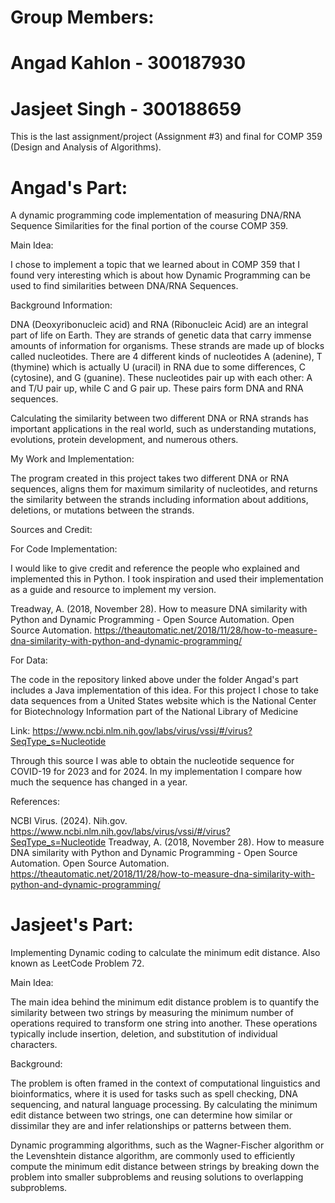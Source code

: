 # Group Members: 
# Angad Kahlon - 300187930
# Jasjeet Singh - 300188659

This is the last assignment/project (Assignment #3) and final for COMP 359 (Design and Analysis of Algorithms).

# Angad's Part:

A dynamic programming code implementation of measuring DNA/RNA Sequence Similarities for the final portion of the course COMP 359.

Main Idea: 

I chose to implement a topic that we learned about in COMP 359 that I found very interesting which is about how Dynamic Programming can be used to find similarities between DNA/RNA Sequences. 

Background Information:

DNA (Deoxyribonucleic acid) and RNA (Ribonucleic Acid) are an integral part of life on Earth. They are strands of genetic data that carry immense amounts of information for organisms. These strands are made up of blocks called nucleotides. There are 4 different kinds of nucleotides A (adenine), T (thymine) which is actually U (uracil) in RNA due to some differences, C (cytosine), and G (guanine). These nucleotides pair up with each other: A and T/U pair up, while C and G pair up. These pairs form DNA and RNA sequences.

Calculating the similarity between two different DNA or RNA strands has important applications in the real world, such as understanding mutations, evolutions, protein development, and numerous others.

My Work and Implementation:

The program created in this project takes two different DNA or RNA sequences, aligns them for maximum similarity of nucleotides, and returns the similarity between the strands including information about additions, deletions, or mutations between the strands.
 
Sources and Credit:

For Code Implementation: 

I would like to give credit and reference the people who explained and implemented this in Python. I took inspiration and used their implementation as a guide and resource to implement my version.

Treadway, A. (2018, November 28). How to measure DNA similarity with Python and Dynamic Programming - Open Source Automation. Open Source Automation. https://theautomatic.net/2018/11/28/how-to-measure-dna-similarity-with-python-and-dynamic-programming/ 

For Data:

The code in the repository linked above under the folder Angad's part includes a Java implementation of this idea. For this project I chose to take data sequences from a United States website which is the National Center for Biotechnology Information part of the National Library of Medicine

Link: https://www.ncbi.nlm.nih.gov/labs/virus/vssi/#/virus?SeqType_s=Nucleotide 

Through this source I was able to obtain the nucleotide sequence for COVID-19 for 2023 and for 2024. In my implementation I compare how much the sequence has changed in a year.

References:

NCBI Virus. (2024). Nih.gov. https://www.ncbi.nlm.nih.gov/labs/virus/vssi/#/virus?SeqType_s=Nucleotide
Treadway, A. (2018, November 28). How to measure DNA similarity with Python and Dynamic Programming - Open Source Automation. Open Source Automation. https://theautomatic.net/2018/11/28/how-to-measure-dna-similarity-with-python-and-dynamic-programming/ 

# Jasjeet's Part:

Implementing Dynamic coding to calculate the minimum edit distance. Also known as LeetCode Problem 72. 

Main Idea:

The main idea behind the minimum edit distance problem is to quantify the similarity between two strings by measuring the minimum number of operations required to transform one string into another. These operations typically include insertion, deletion, and substitution of individual characters.

Background: 

The problem is often framed in the context of computational linguistics and bioinformatics, where it is used for tasks such as spell checking, DNA sequencing, and natural language processing. By calculating the minimum edit distance between two strings, one can determine how similar or dissimilar they are and infer relationships or patterns between them.

Dynamic programming algorithms, such as the Wagner-Fischer algorithm or the Levenshtein distance algorithm, are commonly used to efficiently compute the minimum edit distance between strings by breaking down the problem into smaller subproblems and reusing solutions to overlapping subproblems.

